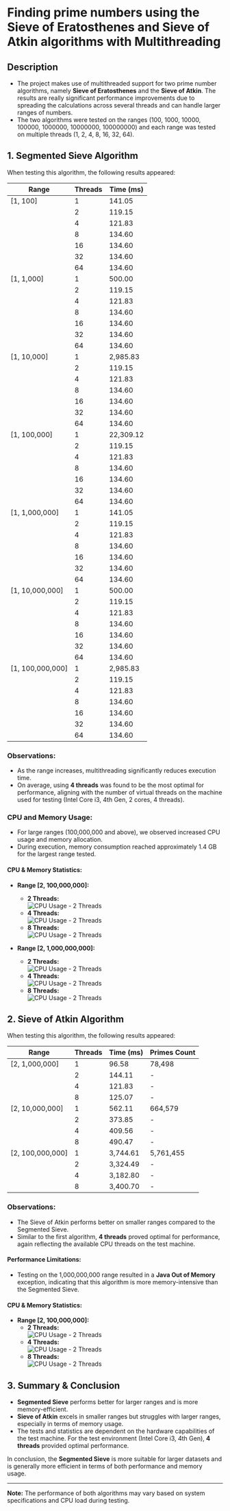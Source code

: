 # Finding prime numbers using the Sieve of Eratosthenes and Sieve of Atkin algorithms with Multithreading

## Description
- The project makes use of multithreaded support for two prime number algorithms, namely **Sieve of Eratosthenes** and the **Sieve of Atkin**. The results are really significant performance improvements due to spreading the calculations across several threads and can handle larger ranges of numbers.
- The two algorithms were tested on the ranges (100, 1000, 10000, 100000, 1000000, 10000000, 100000000) and each range was tested on multiple threads (1, 2, 4, 8, 16, 32, 64).

## 1. Segmented Sieve Algorithm

When testing this algorithm, the following results appeared:

| Range          | Threads | Time (ms)  |
|----------------|---------|------------|
| [1, 100]       | 1       | 141.05     |
|                | 2       | 119.15     |
|                | 4       | 121.83     |
|                | 8       | 134.60     |
|                | 16       | 134.60     |
|                | 32       | 134.60     |
|                | 64       | 134.60     |
| [1, 1,000]  | 1       | 500.00     |
|                | 2       | 119.15     |
|                | 4       | 121.83     |
|                | 8       | 134.60     |
|                | 16       | 134.60     |
|                | 32       | 134.60     |
|                | 64       | 134.60     |
| [1, 10,000] | 1       | 2,985.83   |
|                | 2       | 119.15     |
|                | 4       | 121.83     |
|                | 8       | 134.60     |
|                | 16       | 134.60     |
|                | 32       | 134.60     |
|                | 64       | 134.60     |
| [1, 100,000]| 1      | 22,309.12  |
|                | 2       | 119.15     |
|                | 4       | 121.83     |
|                | 8       | 134.60     |
|                | 16       | 134.60     |
|                | 32       | 134.60     |
|                | 64       | 134.60     |
| [1, 1,000,000]   | 1       | 141.05     |
|                | 2       | 119.15     |
|                | 4       | 121.83     |
|                | 8       | 134.60     |
|                | 16       | 134.60     |
|                | 32       | 134.60     |
|                | 64       | 134.60     |
| [1, 10,000,000]  | 1       | 500.00     |
|                | 2       | 119.15     |
|                | 4       | 121.83     |
|                | 8       | 134.60     |
|                | 16       | 134.60     |
|                | 32       | 134.60     |
|                | 64       | 134.60     |
| [1, 100,000,000] | 1       | 2,985.83   |
|                | 2       | 119.15     |
|                | 4       | 121.83     |
|                | 8       | 134.60     |
|                | 16       | 134.60     |
|                | 32       | 134.60     |
|                | 64       | 134.60     |

### Observations:
- As the range increases, multithreading significantly reduces execution time.
- On average, using **4 threads** was found to be the most optimal for performance, aligning with the number of virtual threads on the machine used for testing (Intel Core i3, 4th Gen, 2 cores, 4 threads).
  
### CPU and Memory Usage:
- For large ranges (100,000,000 and above), we observed increased CPU usage and memory allocation.
- During execution, memory consumption reached approximately 1.4 GB for the largest range tested.

#### CPU & Memory Statistics:
- **Range [2, 100,000,000]:**
  - **2 Threads:**  
    ![CPU Usage - 2 Threads](./images/segmented/100/2.PNG)
  - **4 Threads:**  
    ![CPU Usage - 2 Threads](./images/segmented/100/4.PNG)
  - **8 Threads:**  
    ![CPU Usage - 2 Threads](./images/segmented/100/8.PNG)
  
- **Range [2, 1,000,000,000]:**
  - **2 Threads:**  
    ![CPU Usage - 2 Threads](./images/segmented/billion/2.PNG)
  - **4 Threads:**  
    ![CPU Usage - 2 Threads](./images/segmented/billion/4.PNG)
  - **8 Threads:**  
    ![CPU Usage - 2 Threads](./images/segmented/billion/8.PNG)

## 2. Sieve of Atkin Algorithm

When testing this algorithm, the following results appeared:

| Range          | Threads | Time (ms)  | Primes Count |
|----------------|---------|------------|--------------|
| [2, 1,000,000]   | 1       | 96.58      | 78,498       |
|                | 2       | 144.11     | -            |
|                | 4       | 121.83     | -            |
|                | 8       | 125.07     | -            |
| [2, 10,000,000]  | 1       | 562.11     | 664,579      |
|                | 2       | 373.85     | -            |
|                | 4       | 409.56     | -            |
|                | 8       | 490.47     | -            |
| [2, 100,000,000] | 1       | 3,744.61   | 5,761,455    |
|                | 2       | 3,324.49   | -            |
|                | 4       | 3,182.80   | -            |
|                | 8       | 3,400.70   | -            |

### Observations:
- The Sieve of Atkin performs better on smaller ranges compared to the Segmented Sieve.
- Similar to the first algorithm, **4 threads** proved optimal for performance, again reflecting the available CPU threads on the test machine.
  
#### Performance Limitations:
- Testing on the 1,000,000,000 range resulted in a **Java Out of Memory** exception, indicating that this algorithm is more memory-intensive than the Segmented Sieve.

#### CPU & Memory Statistics:
- **Range [2, 100,000,000]:**
  - **2 Threads:**  
    ![CPU Usage - 2 Threads](./images/Atkin/2.PNG)
  - **4 Threads:**  
    ![CPU Usage - 2 Threads](./images/Atkin/4.PNG)
  - **8 Threads:**  
    ![CPU Usage - 2 Threads](./images/Atkin/8.PNG)

## 3. Summary & Conclusion

- **Segmented Sieve** performs better for larger ranges and is more memory-efficient.
- **Sieve of Atkin** excels in smaller ranges but struggles with larger ranges, especially in terms of memory usage.
- The tests and statistics are dependent on the hardware capabilities of the test machine. For the test environment (Intel Core i3, 4th Gen), **4 threads** provided optimal performance.
  
In conclusion, the **Segmented Sieve** is more suitable for larger datasets and is generally more efficient in terms of both performance and memory usage.

--- 

**Note:** The performance of both algorithms may vary based on system specifications and CPU load during testing.
